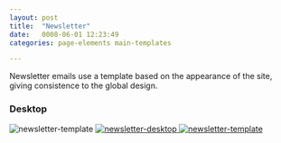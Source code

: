 ```yaml
---
layout: post
title:  "Newsletter"
date:   0008-06-01 12:23:49
categories: page-elements main-templates

---
```


Newsletter emails use a template based on the appearance of the site, giving consistence to the global design.

### Desktop

<div class="gallery">
  <img src="/gfw-style-guides/images/posts/main-templates/newsletter/06-01-newsletter-template.png" alt="newsletter-template">
  <a href="/gfw-style-guides/images/posts/main-templates/newsletter/06-02-newsletter-desktop-full.jpg">
    <img src="/gfw-style-guides/images/posts/main-templates/newsletter/06-02-newsletter-desktop.png" alt="newsletter-desktop">
  </a>
  <a href="/gfw-style-guides/images/posts/main-templates/newsletter/06-03-notification-desktop-full.jpg">
    <img src="/gfw-style-guides/images/posts/main-templates/newsletter/06-03-notification-desktop.png" alt="newsletter-template">
  </a>
</div>

